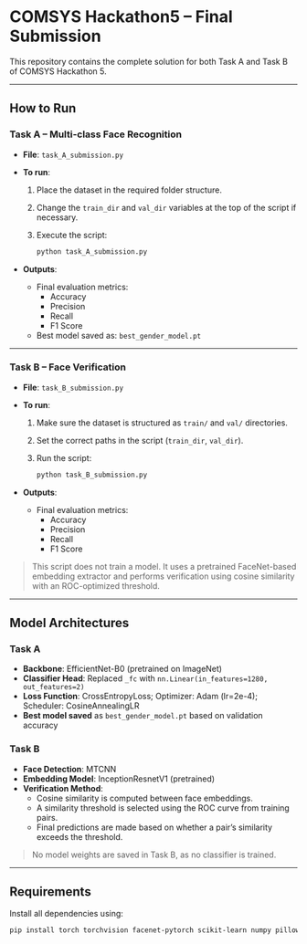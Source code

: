 # COMSYS Hackathon5 – Final Submission

This repository contains the complete solution for both Task A and Task B of COMSYS Hackathon 5.

---

## How to Run

### Task A – Multi-class Face Recognition

- **File**: `task_A_submission.py`
- **To run**:
  1. Place the dataset in the required folder structure.
  2. Change the `train_dir` and `val_dir` variables at the top of the script if necessary.
  3. Execute the script:

     ```bash
     python task_A_submission.py
     ```

- **Outputs**:
  - Final evaluation metrics:
    - Accuracy
    - Precision
    - Recall
    - F1 Score
  - Best model saved as: `best_gender_model.pt`

---

### Task B – Face Verification

- **File**: `task_B_submission.py`
- **To run**:
  1. Make sure the dataset is structured as `train/` and `val/` directories.
  2. Set the correct paths in the script (`train_dir`, `val_dir`).
  3. Run the script:

     ```bash
     python task_B_submission.py
     ```

- **Outputs**:
  - Final evaluation metrics:
    - Accuracy
    - Precision
    - Recall
    - F1 Score

> This script does not train a model. It uses a pretrained FaceNet-based embedding extractor and performs verification using cosine similarity with an ROC-optimized threshold.

---

## Model Architectures

### Task A

- **Backbone**: EfficientNet-B0 (pretrained on ImageNet)
- **Classifier Head**: Replaced `_fc` with `nn.Linear(in_features=1280, out_features=2)`
- **Loss Function**: CrossEntropyLoss; Optimizer: Adam (lr=2e-4); Scheduler: CosineAnnealingLR
- **Best model saved** as `best_gender_model.pt` based on validation accuracy


### Task B

- **Face Detection**: MTCNN
- **Embedding Model**: InceptionResnetV1 (pretrained)
- **Verification Method**:
  - Cosine similarity is computed between face embeddings.
  - A similarity threshold is selected using the ROC curve from training pairs.
  - Final predictions are made based on whether a pair’s similarity exceeds the threshold.

> No model weights are saved in Task B, as no classifier is trained.

---

## Requirements

Install all dependencies using:

```bash
pip install torch torchvision facenet-pytorch scikit-learn numpy pillow tqdm matplotlib
